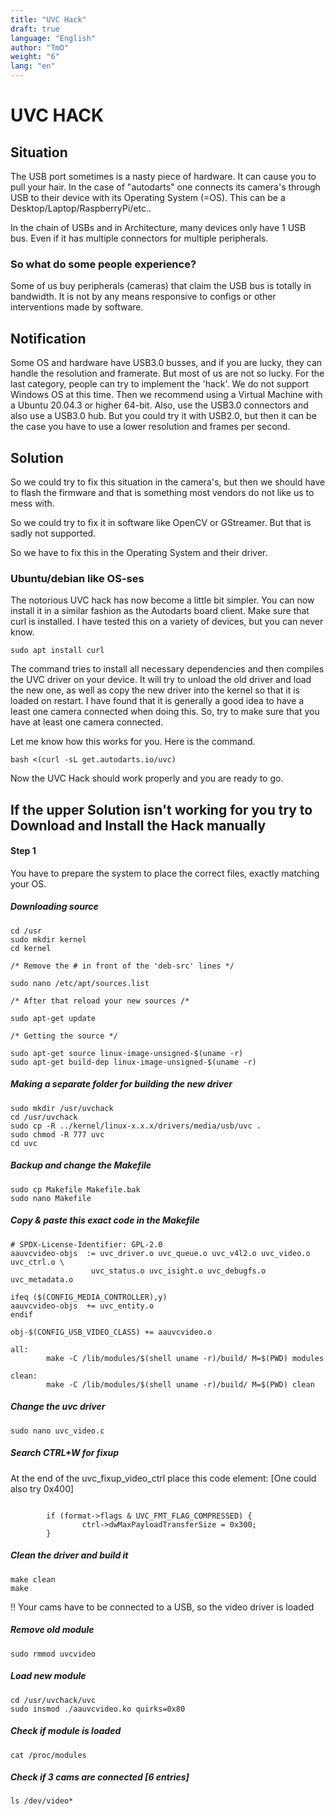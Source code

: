 ```yaml
---
title: "UVC Hack"
draft: true
language: "English"
author: "TmO"
weight: "6"
lang: "en"
---
```


[comment]: <> (Fact Check / Is this still up to date?)

# UVC HACK

## Situation
The USB port sometimes is a nasty piece of hardware. It can cause you to pull your hair. In the case of "autodarts" one connects its camera's through USB to their device with its Operating System (=OS). This can be a Desktop/Laptop/RaspberryPi/etc..

In the chain of USBs and in Architecture, many devices only have 1 USB bus. Even if it has multiple connectors for multiple peripherals.

### So what do some people experience? 
Some of us buy peripherals (cameras) that claim the USB bus is totally in bandwidth. It is not by any means responsive to configs or other interventions made by software.

## Notification
Some OS and hardware have USB3.0 busses, and if you are lucky, they can handle the resolution and framerate. But most of us are not so lucky. For the last category, people can try to implement the 'hack'. We do not support Windows OS at this time. Then we recommend using a Virtual Machine with a Ubuntu 20.04.3 or higher 64-bit. Also, use the USB3.0 connectors and also use a USB3.0 hub. But you could try it with USB2.0, but then it can be the case you have to use a lower resolution and frames per second.

## Solution
So we could try to fix this situation in the camera's, but then we should have to flash the firmware and that is something most vendors do not like us to mess with.

So we could try to fix it in software like OpenCV or GStreamer. But that is sadly not supported.

So we have to fix this in the Operating System and their driver.

### Ubuntu/debian like OS-ses
The notorious UVC hack has now become a little bit simpler. You can now install it in a similar fashion as the Autodarts board client. Make sure that curl is installed. I have tested this on a variety of devices, but you can never know. 
```
sudo apt install curl
```


The command tries to install all necessary dependencies and then compiles the UVC driver on your device. It will try to unload the old driver and load the new one, as well as copy the new driver into the kernel so that it is loaded on restart. I have found that it is generally a good idea to have a least one camera connected when doing this. So, try to make sure that you have at least one camera connected.

Let me know how this works for you. Here is the command.
```
bash <(curl -sL get.autodarts.io/uvc)

```

Now the UVC Hack should work properly and you are ready to go.


## If the upper Solution isn't working for you try to Download and Install the Hack manually

#### Step 1
You have to prepare the system to place the correct files, exactly matching your OS.

##### Downloading source
```
cd /usr
sudo mkdir kernel
cd kernel

/* Remove the # in front of the 'deb-src' lines */

sudo nano /etc/apt/sources.list

/* After that reload your new sources /*

sudo apt-get update

/* Getting the source */

sudo apt-get source linux-image-unsigned-$(uname -r)
sudo apt-get build-dep linux-image-unsigned-$(uname -r)
```

##### Making a separate folder for building the new driver
```
sudo mkdir /usr/uvchack
cd /usr/uvchack
sudo cp -R ../kernel/linux-x.x.x/drivers/media/usb/uvc .
sudo chmod -R 777 uvc
cd uvc
```

##### Backup and change the Makefile
```
sudo cp Makefile Makefile.bak
sudo nano Makefile
```

##### Copy & paste this exact code in the Makefile
```
# SPDX-License-Identifier: GPL-2.0
aauvcvideo-objs  := uvc_driver.o uvc_queue.o uvc_v4l2.o uvc_video.o uvc_ctrl.o \
                  uvc_status.o uvc_isight.o uvc_debugfs.o uvc_metadata.o

ifeq ($(CONFIG_MEDIA_CONTROLLER),y)
aauvcvideo-objs  += uvc_entity.o
endif

obj-$(CONFIG_USB_VIDEO_CLASS) += aauvcvideo.o

all:
        make -C /lib/modules/$(shell uname -r)/build/ M=$(PWD) modules

clean:
        make -C /lib/modules/$(shell uname -r)/build/ M=$(PWD) clean
```

##### Change the uvc driver
```
sudo nano uvc_video.c
```

##### Search CTRL+W for fixup
At the end of the uvc_fixup_video_ctrl place this code element:
[One could also try 0x400]
```

        if (format->flags & UVC_FMT_FLAG_COMPRESSED) {
                ctrl->dwMaxPayloadTransferSize = 0x300;
        }
```

##### Clean the driver and build it
```
make clean
make
```

!! Your cams have to be connected to a USB, so the video driver is loaded

##### Remove old module
```
sudo rmmod uvcvideo
```

##### Load new module
```
cd /usr/uvchack/uvc
sudo insmod ./aauvcvideo.ko quirks=0x80
```

##### Check if module is loaded
```
cat /proc/modules
```

##### Check if 3 cams are connected [6 entries]
```
ls /dev/video*
```
